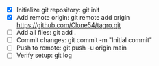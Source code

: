 - [x] Initialize git repository: git init
- [x] Add remote origin: git remote add origin https://github.com/Clone54/tagro.git
- [ ] Add all files: git add .
- [ ] Commit changes: git commit -m "Initial commit"
- [ ] Push to remote: git push -u origin main
- [ ] Verify setup: git log
